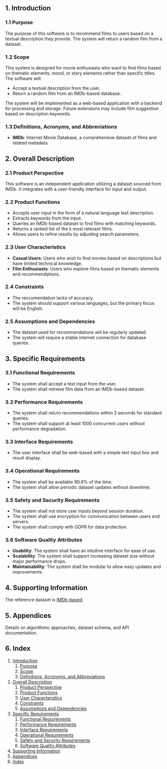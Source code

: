 ## 1. Introduction

### 1.1 Purpose
The purpose of this software is to recommend films to users based on a textual description they provide. The system will return a random film from a dataset.

### 1.2 Scope
This system is designed for movie enthusiasts who want to find films based on thematic elements, mood, or story elements rather than specific titles. The software will:
- Accept a textual description from the user.
- Return a random film from an IMDb-based database.

The system will be implemented as a web-based application with a backend for processing and storage. Future extensions may include film suggestion based on description keywords.

### 1.3 Definitions, Acronyms, and Abbreviations
- **IMDb**: Internet Movie Database, a comprehensive dataset of films and related metadata.

## 2. Overall Description
### 2.1 Product Perspective
This software is an independent application utilizing a dataset sourced from IMDb. It integrates with a user-friendly interface for input and output. 

### 2.2 Product Functions
- Accepts user input in the form of a natural language text description.
- Extracts keywords from the input.
- Queries an IMDb-based dataset to find films with matching keywords.
- Returns a ranked list of the k most relevant films.
- Allows users to refine results by adjusting search parameters.

### 2.3 User Characteristics
- **Casual Users**: Users who wish to find movies based on descriptions but have limited technical knowledge.
- **Film Enthusiasts**: Users who explore films based on thematic elements and recommendations.

### 2.4 Constraints
- The reccomendation lacks of accuracy.
- The system should support various languages, but the primary focus will be English.

### 2.5 Assumptions and Dependencies
- The dataset used for recommendations will be regularly updated.
- The system will require a stable internet connection for database queries.

## 3. Specific Requirements
### 3.1 Functional Requirements
- The system shall accept a text input from the user.
- The system shall retrieve film data from an IMDb-based dataset.

### 3.2 Performance Requirements
- The system shall return recommendations within 3 seconds for standard queries.
- The system shall support at least 1000 concurrent users without performance degradation.

### 3.3 Interface Requirements
- The user interface shall be web-based with a simple text input box and result display.

### 3.4 Operational Requirements
- The system shall be available 99.9% of the time.
- The system shall allow periodic dataset updates without downtime.

### 3.5 Safety and Security Requirements
- The system shall not store user inputs beyond session duration.
- The system shall use encryption for communication between users and servers.
- The system shall comply with GDPR for data protection.

### 3.6 Software Quality Attributes
- **Usability**: The system shall have an intuitive interface for ease of use.
- **Scalability**: The system shall support increasing dataset size without major performance drops.
- **Maintainability**: The system shall be modular to allow easy updates and improvements.

## 4. Supporting Information
The reference dataset is [IMDb-based](https://www.kaggle.com/datasets/akashkotal/imbd-top-1000-with-description).

## 5. Appendices
Details on algorithmic approaches, dataset schema, and API documentation.

## 6. Index

1. [Introduction](#1-introduction)
   1. [Purpose](#11-purpose)
   2. [Scope](#12-scope)
   3. [Definitions, Acronyms, and Abbreviations](#13-definitions-acronyms-and-abbreviations)
2. [Overall Description](#2-overall-description)
   1. [Product Perspective](#21-product-perspective)
   2. [Product Functions](#22-product-functions)
   3. [User Characteristics](#23-user-characteristics)
   4. [Constraints](#24-constraints)
   5. [Assumptions and Dependencies](#25-assumptions-and-dependencies)
3. [Specific Requirements](#3-specific-requirements)
   1. [Functional Requirements](#31-functional-requirements)
   2. [Performance Requirements](#32-performance-requirements)
   3. [Interface Requirements](#33-interface-requirements)
   4. [Operational Requirements](#34-operational-requirements)
   5. [Safety and Security Requirements](#35-safety-and-security-requirements)
   6. [Software Quality Attributes](#36-software-quality-attributes)
4. [Supporting Information](#4-supporting-information)
5. [Appendices](#5-appendices)
6. [Index](#6-index)
